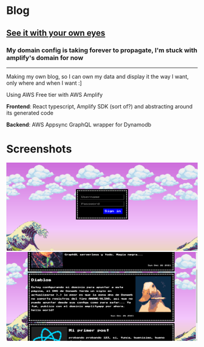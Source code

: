 # Blog
## [See it with your own eyes](https://main.d1a6b867byxibv.amplifyapp.com)

### My domain config is taking forever to propagate, I'm stuck with amplify's domain for now

---
Making my own blog, so I can own my data and display it the way I want, only where and when I want :]

Using AWS Free tier with AWS Amplify

**Frontend**: React typescript, Amplify SDK (sort of?) and abstracting around its generated code

**Backend**: AWS Appsync GraphQL wrapper for Dynamodb


# Screenshots

![login](login-screen.png)
![main](main-screen.png)
